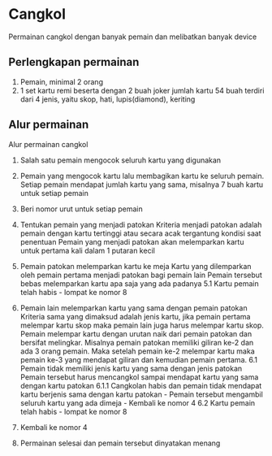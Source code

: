 Cangkol
=======

Permainan cangkol dengan banyak pemain dan melibatkan banyak device

Perlengkapan permainan
----------------------
1. Pemain, minimal 2 orang
2. 1 set kartu remi beserta dengan 2 buah joker
    jumlah kartu 54 buah
	  terdiri dari 4 jenis, yaitu skop, hati, lupis(diamond), keriting

Alur permainan
--------------
Alur permainan cangkol
1. Salah satu pemain mengocok seluruh kartu yang digunakan
2. Pemain yang mengocok kartu lalu membagikan kartu ke seluruh pemain.
  Setiap pemain mendapat jumlah kartu yang sama, misalnya 7 buah kartu untuk setiap pemain
3. Beri nomor urut untuk setiap pemain
4. Tentukan pemain yang menjadi patokan
	Kriteria menjadi patokan adalah pemain dengan kartu tertinggi atau secara acak tergantung kondisi saat penentuan
	Pemain yang menjadi patokan akan melemparkan kartu untuk pertama kali dalam 1 putaran kecil
5. Pemain patokan melemparkan kartu ke meja
	Kartu yang dilemparkan oleh pemain pertama menjadi patokan bagi pemain lain
	Pemain tersebut bebas melemparkan kartu apa saja yang ada padanya
	5.1 Kartu pemain telah habis
		- lompat ke nomor 8
		
6. Pemain lain melemparkan kartu yang sama dengan pemain patokan
	Kriteria sama yang dimaksud adalah jenis kartu, jika pemain pertama melempar kartu skop maka pemain lain juga harus melempar kartu skop.
	Pemain melempar kartu dengan urutan naik dari pemain patokan dan bersifat melingkar.
	Misalnya pemain patokan memiliki giliran ke-2 dan ada 3 orang pemain.
	Maka setelah pemain ke-2 melempar kartu maka pemain ke-3 yang mendapat giliran dan kemudian pemain pertama.
	6.1 Pemain tidak memiliki jenis kartu yang sama dengan jenis patokan
		Pemain tersebut harus mencangkol sampai mendapat kartu yang sama dengan kartu patokan
		6.1.1 Cangkolan habis dan pemain tidak mendapat kartu berjenis sama dengan kartu patokan
				- Pemain tersebut mengambil seluruh kartu yang ada dimeja
				- Kembali ke nomor 4
	6.2 Kartu pemain telah habis
		- lompat ke nomor 8
7. Kembali ke nomor 4
8. Permainan selesai dan pemain tersebut dinyatakan menang
